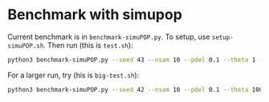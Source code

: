 # Benchmark with simupop

Current benchmark is in `benchmark-simuPOP.py`. To setup, use `setup-simuPOP.sh`. Then run (this is `test.sh`):

```sh
python3 benchmark-simuPOP.py --seed 43 --nsam 10 --pdel 0.1 --theta 1 --rho 1 -N 100 --csvfile out.csv
```

For a larger run, try (his is `big-test.sh`):

```sh
python3 benchmark-simuPOP.py --seed 42 --nsam 10 --pdel 0.1 --theta 100 --gc 100 --rho 100 -N 1000 --logfile tmp.log --csvfile out.csv
```

